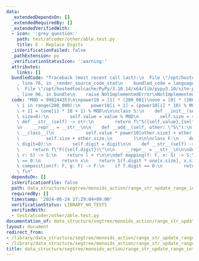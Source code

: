 ```yaml
---
data:
  _extendedDependsOn: []
  _extendedRequiredBy: []
  _extendedVerifiedWith:
  - icon: ':grey_question:'
    path: test/atcoder/other/able.test.py
    title: E - Replace Digits
  _isVerificationFailed: false
  _pathExtension: py
  _verificationStatusIcon: ':warning:'
  attributes:
    links: []
  bundledCode: "Traceback (most recent call last):\n  File \"/opt/hostedtoolcache/PyPy/3.10.14/x64/lib/pypy3.10/site-packages/onlinejudge_verify/documentation/build.py\"\
    , line 76, in _render_source_code_stat\n    bundled_code = language.bundle(\n\
    \  File \"/opt/hostedtoolcache/PyPy/3.10.14/x64/lib/pypy3.10/site-packages/onlinejudge_verify/languages/python.py\"\
    , line 96, in bundle\n    raise NotImplementedError\nNotImplementedError\n"
  code: "MOD = 998244353\n\npower10 = [1] * (200_001)\none = [0] * (200_001)\nfor\
    \ i in range(200_000):\n    power10[i + 1] = (power10[i] * 10) % MOD\n    one[i\
    \ + 1] = (one[i] * 10 + 1) % MOD\n\n\nclass S:\n    def __init__(self, value=0,\
    \ size=0):\n        self.value = value % MOD\n        self.size = size\n\n   \
    \ def __str__(self) -> str:\n        return f\"S({self.value},{self.size})\"\n\
    \n    __repr__ = __str__\n\n    def __add__(self, other: \"S\"):\n        return\
    \ __class__(\n            self.value * power10[other.size] + other.value,\n  \
    \          self.size + other.size,\n        )\n\n\nclass F:\n    def __init__(self,\
    \ digit=0):\n        self.digit = digit\n\n    def __str__(self) -> str:\n   \
    \     return f\"F({self.digit})\"\n\n    __repr__ = __str__\n\n\ndef op(l: S,\
    \ r: S) -> S:\n    return l + r\n\n\ndef mapping(f: F, x: S) -> S:\n    if f.digit\
    \ == 0:\n        return x\n    return S(f.digit * one[x.size], x.size)\n\n\ndef\
    \ composition(f: F, g: F) -> F:\n    if f.digit == 0:\n        return g\n    return\
    \ f\n"
  dependsOn: []
  isVerificationFile: false
  path: data_structure/segtree/monoids_action/range_str_update_range_int_sum.py
  requiredBy: []
  timestamp: '2024-06-24 17:29:04+09:00'
  verificationStatus: LIBRARY_NO_TESTS
  verifiedWith:
  - test/atcoder/other/able.test.py
documentation_of: data_structure/segtree/monoids_action/range_str_update_range_int_sum.py
layout: document
redirect_from:
- /library/data_structure/segtree/monoids_action/range_str_update_range_int_sum.py
- /library/data_structure/segtree/monoids_action/range_str_update_range_int_sum.py.html
title: data_structure/segtree/monoids_action/range_str_update_range_int_sum.py
---
```

